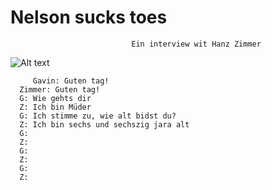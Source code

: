 # Nelson sucks toes 
                               Ein interview wit Hanz Zimmer  

![Alt text](https://github.com/nelsonsuckstoes/nelsonsuckstoes.github.io/assets/147558893/69e5f9de-3e96-4207-aa85-1c89fea66ed4)



         Gavin: Guten tag!
      Zimmer: Guten tag!
      G: Wie gehts dir
      Z: Ich bin Müder
      G: Ich stimme zu, wie alt bidst du?
      Z: Ich bin sechs und sechszig jara alt
      G:
      Z:
      G:
      Z:
      G:
      Z:
        
